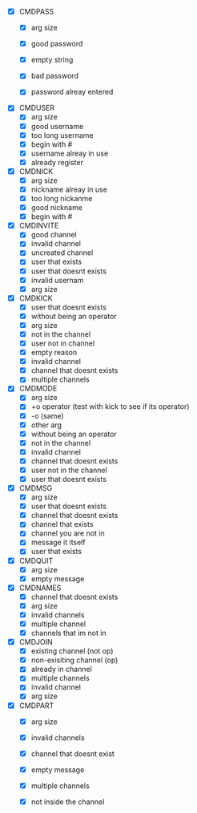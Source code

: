 - [X] CMDPASS
  - [X] arg size
  - [X] good password
  - [X] empty string
  - [X] bad password
  - [X] password alreay entered
 

- [X] CMDUSER
  - [X] arg size
  - [X] good username
  - [X] too long username
  - [X] begin with #
  - [X] username alreay in use
  - [X] already register

- [X] CMDNICK
  - [X] arg size
  - [X] nickname alreay in use
  - [X] too long nickanme
  - [X] good nickname
  - [X] begin with #

- [X] CMDINVITE
  - [X] good channel
  - [X] invalid channel
  - [X] uncreated channel
  - [X] user that exists
  - [X] user that doesnt exists
  - [X] invalid usernam
  - [X] arg size

- [X] CMDKICK
  - [X] user that doesnt exists
  - [X] without being an operator
  - [X] arg size
  - [X] not in the channel
  - [X] user not in channel
  - [X] empty reason
  - [X] invalid channel
  - [X] channel that doesnt exists
  - [X] multiple channels

- [X] CMDMODE
  - [X] arg size
  - [X] +o operator (test with kick to see if its operator)
  - [X] -o (same)
  - [X] other arg
  - [X] without being an operator
  - [X] not in the channel
  - [X] invalid channel
  - [X] channel that doesnt exists
  - [X] user not in the channel
  - [X] user that doesnt exists

- [X] CMDMSG
  - [X] arg size
  - [X] user that doesnt exists
  - [X] channel that doesnt exists
  - [X] channel that exists
  - [X] channel you are not in
  - [X] message it itself
  - [X] user that exists

- [X] CMDQUIT
  - [X] arg size
  - [X] empty message

- [X] CMDNAMES
  - [X] channel that doesnt exists
  - [X] arg size
  - [X] invalid channels
  - [X] multiple channel
  - [X] channels that im not in

- [X] CMDJOIN
  - [X] existing channel (not op)
  - [X] non-exisiting channel (op)
  - [X] already in channel
  - [X] multiple channels
  - [X] invalid channel
  - [X] arg size

- [X] CMDPART
  - [X] arg size
  - [X] invalid channels
  - [X] channel that doesnt exist
  - [X] empty message
  - [X] multiple channels
  - [X] not inside the channel

